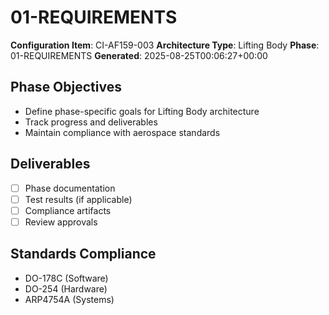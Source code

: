 # 01-REQUIREMENTS

**Configuration Item**: CI-AF159-003
**Architecture Type**: Lifting Body
**Phase**: 01-REQUIREMENTS
**Generated**: 2025-08-25T00:06:27+00:00

## Phase Objectives
- Define phase-specific goals for Lifting Body architecture
- Track progress and deliverables
- Maintain compliance with aerospace standards

## Deliverables
- [ ] Phase documentation
- [ ] Test results (if applicable)
- [ ] Compliance artifacts
- [ ] Review approvals

## Standards Compliance
- DO-178C (Software)
- DO-254 (Hardware)
- ARP4754A (Systems)
